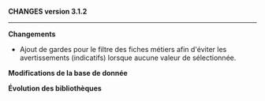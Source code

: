 **CHANGES version 3.1.2**

-----------

**Changements**

* Ajout de gardes pour le filtre des fiches métiers afin d'éviter les avertissements (indicatifs) lorsque aucune valeur de sélectionnée. 


**Modifications de la base de donnée**

**Évolution des bibliothèques**

